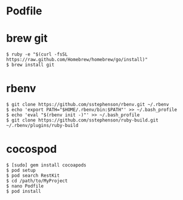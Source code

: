 Podfile
=======

brew git
===

	$ ruby -e "$(curl -fsSL https://raw.github.com/Homebrew/homebrew/go/install)"
	$ brew install git

rbenv
===

	$ git clone https://github.com/sstephenson/rbenv.git ~/.rbenv
	$ echo 'export PATH="$HOME/.rbenv/bin:$PATH"' >> ~/.bash_profile
	$ echo 'eval "$(rbenv init -)"' >> ~/.bash_profile
	$ git clone https://github.com/sstephenson/ruby-build.git ~/.rbenv/plugins/ruby-build

cocospod
===

	$ [sudo] gem install cocoapods
	$ pod setup
	$ pod search RestKit
	$ cd /path/to/MyProject
	$ nano Podfile
	$ pod install